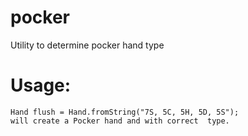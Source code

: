 # pocker
Utility to determine pocker hand type

# Usage:
```
Hand flush = Hand.fromString("7S, 5C, 5H, 5D, 5S");
will create a Pocker hand and with correct  type.
```